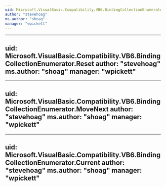 ```yaml
---
uid: Microsoft.VisualBasic.Compatibility.VB6.BindingCollectionEnumerator
author: "stevehoag"
ms.author: "shoag"
manager: "wpickett"
---
```


---
uid: Microsoft.VisualBasic.Compatibility.VB6.BindingCollectionEnumerator.Reset
author: "stevehoag"
ms.author: "shoag"
manager: "wpickett"
---

---
uid: Microsoft.VisualBasic.Compatibility.VB6.BindingCollectionEnumerator.MoveNext
author: "stevehoag"
ms.author: "shoag"
manager: "wpickett"
---

---
uid: Microsoft.VisualBasic.Compatibility.VB6.BindingCollectionEnumerator.Current
author: "stevehoag"
ms.author: "shoag"
manager: "wpickett"
---
